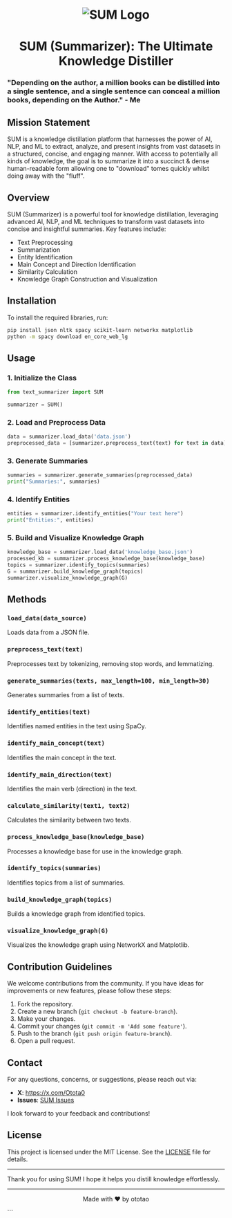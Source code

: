 <h1 align="center">
  <img src="https://github.com/OtotaO/SUM/assets/93845604/5749c582-725d-407c-ac6c-06fb8e90ed94" alt="SUM Logo">

</h1>
<h1 align="center">SUM (Summarizer): The Ultimate Knowledge Distiller</h1>

### "Depending on the author, a million books can be distilled into a single sentence, and a single sentence can conceal a million books, depending on the Author." - Me

## Mission Statement

SUM is a knowledge distillation platform that harnesses the power of AI, NLP, and ML to extract, analyze, and present insights from vast datasets in a structured, concise, and engaging manner. With access to potentially all kinds of knowledge, the goal is to summarize it into a succinct & dense human-readable form allowing one to "download" tomes quickly whilst doing away with the "fluff".

## Overview

SUM (Summarizer) is a powerful tool for knowledge distillation, leveraging advanced AI, NLP, and ML techniques to transform vast datasets into concise and insightful summaries. Key features include:
- Text Preprocessing
- Summarization
- Entity Identification
- Main Concept and Direction Identification
- Similarity Calculation
- Knowledge Graph Construction and Visualization

## Installation

To install the required libraries, run:

```bash
pip install json nltk spacy scikit-learn networkx matplotlib
python -m spacy download en_core_web_lg
```

## Usage

### 1. Initialize the Class

```python
from text_summarizer import SUM

summarizer = SUM()
```

### 2. Load and Preprocess Data

```python
data = summarizer.load_data('data.json')
preprocessed_data = [summarizer.preprocess_text(text) for text in data]
```

### 3. Generate Summaries

```python
summaries = summarizer.generate_summaries(preprocessed_data)
print("Summaries:", summaries)
```

### 4. Identify Entities

```python
entities = summarizer.identify_entities("Your text here")
print("Entities:", entities)
```

### 5. Build and Visualize Knowledge Graph

```python
knowledge_base = summarizer.load_data('knowledge_base.json')
processed_kb = summarizer.process_knowledge_base(knowledge_base)
topics = summarizer.identify_topics(summaries)
G = summarizer.build_knowledge_graph(topics)
summarizer.visualize_knowledge_graph(G)
```

## Methods

### `load_data(data_source)`

Loads data from a JSON file.

### `preprocess_text(text)`

Preprocesses text by tokenizing, removing stop words, and lemmatizing.

### `generate_summaries(texts, max_length=100, min_length=30)`

Generates summaries from a list of texts.

### `identify_entities(text)`

Identifies named entities in the text using SpaCy.

### `identify_main_concept(text)`

Identifies the main concept in the text.

### `identify_main_direction(text)`

Identifies the main verb (direction) in the text.

### `calculate_similarity(text1, text2)`

Calculates the similarity between two texts.

### `process_knowledge_base(knowledge_base)`

Processes a knowledge base for use in the knowledge graph.

### `identify_topics(summaries)`

Identifies topics from a list of summaries.

### `build_knowledge_graph(topics)`

Builds a knowledge graph from identified topics.

### `visualize_knowledge_graph(G)`

Visualizes the knowledge graph using NetworkX and Matplotlib.

## Contribution Guidelines

We welcome contributions from the community. If you have ideas for improvements or new features, please follow these steps:
1. Fork the repository.
2. Create a new branch (`git checkout -b feature-branch`).
3. Make your changes.
4. Commit your changes (`git commit -m 'Add some feature'`).
5. Push to the branch (`git push origin feature-branch`).
6. Open a pull request.

## Contact

For any questions, concerns, or suggestions, please reach out via:

- **X**: https://x.com/Otota0
- **Issues**: [SUM Issues](https://github.com/OtotaO/SUM/issues)

I look forward to your feedback and contributions!

## License

This project is licensed under the MIT License. See the [LICENSE](LICENSE) file for details.

---

Thank you for using SUM! I hope it helps you distill knowledge effortlessly.

---

<p align="center">Made with ❤️ by ototao</p>
```

